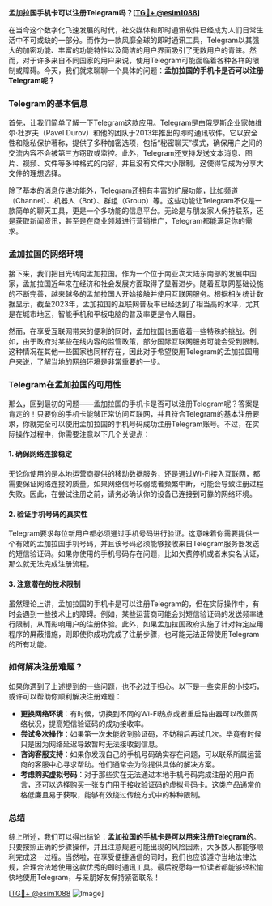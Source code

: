 **孟加拉国手机卡可以注册Telegram吗？[[TG💪+ @esim1088](https://t.me/s/esim1088)]**

在当今这个数字化飞速发展的时代，社交媒体和即时通讯软件已经成为人们日常生活中不可或缺的一部分。而作为一款风靡全球的即时通讯工具，Telegram以其强大的加密功能、丰富的功能特性以及简洁的用户界面吸引了无数用户的青睐。然而，对于许多来自不同国家的用户来说，使用Telegram可能面临着各种各样的限制或障碍。今天，我们就来聊聊一个具体的问题：**孟加拉国的手机卡是否可以注册Telegram呢？**

### Telegram的基本信息

首先，让我们简单了解一下Telegram这款应用。Telegram是由俄罗斯企业家帕维尔·杜罗夫（Pavel Durov）和他的团队于2013年推出的即时通讯软件。它以安全性和隐私保护著称，提供了多种加密选项，包括“秘密聊天”模式，确保用户之间的交流内容不会被第三方窃取或监控。此外，Telegram还支持发送文本消息、图片、视频、文件等多种格式的内容，并且没有文件大小限制，这使得它成为分享大文件的理想选择。

除了基本的消息传递功能外，Telegram还拥有丰富的扩展功能，比如频道（Channel）、机器人（Bot）、群组（Group）等。这些功能让Telegram不仅是一款简单的聊天工具，更是一个多功能的信息平台。无论是与朋友家人保持联系，还是获取新闻资讯，甚至是在商业领域进行营销推广，Telegram都能满足你的需求。

### 孟加拉国的网络环境

接下来，我们把目光转向孟加拉国。作为一个位于南亚次大陆东南部的发展中国家，孟加拉国近年来在经济和社会发展方面取得了显著进步。随着互联网基础设施的不断完善，越来越多的孟加拉国人开始接触并使用互联网服务。根据相关统计数据显示，截至2023年，孟加拉国的互联网普及率已经达到了相当高的水平，尤其是在城市地区，智能手机和平板电脑的普及率更是令人瞩目。

然而，在享受互联网带来的便利的同时，孟加拉国也面临着一些特殊的挑战。例如，由于政府对某些在线内容的监管政策，部分国际互联网服务可能会受到限制。这种情况在其他一些国家也同样存在，因此对于希望使用Telegram的孟加拉国用户来说，了解当地的网络环境是非常重要的一步。

### Telegram在孟加拉国的可用性

那么，回到最初的问题——孟加拉国的手机卡是否可以注册Telegram呢？答案是肯定的！只要你的手机卡能够正常访问互联网，并且符合Telegram的基本注册要求，你就完全可以使用孟加拉国的手机号码成功注册Telegram账号。不过，在实际操作过程中，你需要注意以下几个关键点：

#### 1. 确保网络连接稳定
无论你使用的是本地运营商提供的移动数据服务，还是通过Wi-Fi接入互联网，都需要保证网络连接的质量。如果网络信号较弱或者频繁中断，可能会导致注册过程失败。因此，在尝试注册之前，请务必确认你的设备已连接到可靠的网络环境。

#### 2. 验证手机号码的真实性
Telegram要求每位新用户都必须通过手机号码进行验证。这意味着你需要提供一个有效的孟加拉国手机号码，并且该号码必须能够接收来自Telegram服务器发送的短信验证码。如果你使用的手机号码存在问题，比如欠费停机或者未实名认证，那么就无法完成注册流程。

#### 3. 注意潜在的技术限制
虽然理论上讲，孟加拉国的手机卡是可以注册Telegram的，但在实际操作中，有时会遇到一些技术上的障碍。例如，某些运营商可能会对短信验证码的发送频率进行限制，从而影响用户的注册体验。此外，如果孟加拉国政府实施了针对特定应用程序的屏蔽措施，则即使你成功完成了注册步骤，也可能无法正常使用Telegram的所有功能。

### 如何解决注册难题？

如果你遇到了上述提到的一些问题，也不必过于担心。以下是一些实用的小技巧，或许可以帮助你顺利解决注册难题：

- **更换网络环境**：有时候，切换到不同的Wi-Fi热点或者重启路由器可以改善网络状况，提高短信验证码的成功接收率。
- **尝试多次操作**：如果第一次未能收到验证码，不妨稍后再试几次。毕竟有时候只是因为网络延迟导致暂时无法接收到信息。
- **咨询客服支持**：如果你发现自己的手机号码确实存在问题，可以联系所属运营商的客服中心寻求帮助。他们通常会为你提供具体的解决方案。
- **考虑购买虚拟号码**：对于那些实在无法通过本地手机号码完成注册的用户而言，还可以选择购买一张专门用于接收验证码的虚拟号码卡。这类产品通常价格低廉且易于获取，能够有效绕过传统方式中的种种限制。

### 总结

综上所述，我们可以得出结论：**孟加拉国的手机卡是可以用来注册Telegram的**。只要按照正确的步骤操作，并且注意规避可能出现的风险因素，大多数人都能够顺利完成这一过程。当然啦，在享受便捷通信的同时，我们也应该遵守当地法律法规，合理合法地使用这款优秀的即时通讯工具。最后祝愿每一位读者都能够轻松愉快地使用Telegram，与亲朋好友保持紧密联系！

[[TG💪+ @esim1088](https://t.me/s/esim1088) ![Image](https://i.postimg.cc/4NQfJmqS/Snipaste-2025-05-13-00-14-12.png)]